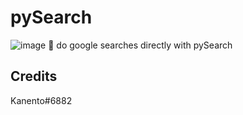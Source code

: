 # pySearch
![image](https://user-images.githubusercontent.com/101955438/160483567-916dff3b-db64-4263-b34d-2f90ac7341bd.png)
📖 do google searches directly with pySearch


## Credits
Kanento#6882
